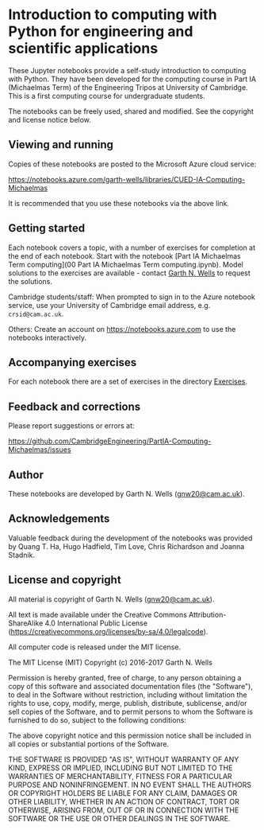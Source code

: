 # Introduction to computing with Python for engineering and scientific applications

These Jupyter notebooks provide a self-study introduction to computing
with Python. They have been developed for the computing course in Part
IA (Michaelmas Term) of the Engineering Tripos at University of
Cambridge. This is a first computing course for undergraduate
students.

The notebooks can be freely used, shared and modified. See the
copyright and license notice below.


## Viewing and running

Copies of these notebooks are posted to the Microsoft Azure cloud
service:

https://notebooks.azure.com/garth-wells/libraries/CUED-IA-Computing-Michaelmas

It is recommended that you use these notebooks via the above link.


## Getting started

Each notebook covers a topic, with a number of exercises for
completion at the end of each notebook. Start with the notebook
[Part IA Michaelmas Term computing](00 Part IA Michaelmas Term
computing.ipynb). Model solutions to the exercises are available -
contact [Garth N. Wells](<gnw20@cam.ac.uk>) to request the solutions.

Cambridge students/staff: When prompted to sign in to the Azure
notebook service, use your University of Cambridge email address,
e.g. `crsid@cam.ac.uk`.

Others: Create an account on https://notebooks.azure.com to use the
notebooks interactively.


## Accompanying exercises

For each notebook there are a set of exercises in the directory
[Exercises](./Exercises/).


## Feedback and corrections

Please report suggestions or errors at:

https://github.com/CambridgeEngineering/PartIA-Computing-Michaelmas/issues


## Author

These notebooks are developed by Garth N. Wells (<gnw20@cam.ac.uk>).


## Acknowledgements

Valuable feedback during the development of the notebooks was provided
by Quang T. Ha, Hugo Hadfield, Tim Love, Chris Richardson and Joanna
Stadnik.


## License and copyright

All material is copyright of Garth N. Wells (<gnw20@cam.ac.uk>).

All text is made available under the Creative Commons
Attribution-ShareAlike 4.0 International Public License
(https://creativecommons.org/licenses/by-sa/4.0/legalcode).

All computer code is released under the MIT license.

The MIT License (MIT)
Copyright (c) 2016-2017 Garth N. Wells

Permission is hereby granted, free of charge, to any person obtaining
a copy of this software and associated documentation files (the
"Software"), to deal in the Software without restriction, including
without limitation the rights to use, copy, modify, merge, publish,
distribute, sublicense, and/or sell copies of the Software, and to
permit persons to whom the Software is furnished to do so, subject to
the following conditions:

The above copyright notice and this permission notice shall be
included in all copies or substantial portions of the Software.

THE SOFTWARE IS PROVIDED "AS IS", WITHOUT WARRANTY OF ANY KIND,
EXPRESS OR IMPLIED, INCLUDING BUT NOT LIMITED TO THE WARRANTIES OF
MERCHANTABILITY, FITNESS FOR A PARTICULAR PURPOSE AND
NONINFRINGEMENT. IN NO EVENT SHALL THE AUTHORS OR COPYRIGHT HOLDERS BE
LIABLE FOR ANY CLAIM, DAMAGES OR OTHER LIABILITY, WHETHER IN AN ACTION
OF CONTRACT, TORT OR OTHERWISE, ARISING FROM, OUT OF OR IN CONNECTION
WITH THE SOFTWARE OR THE USE OR OTHER DEALINGS IN THE SOFTWARE.
